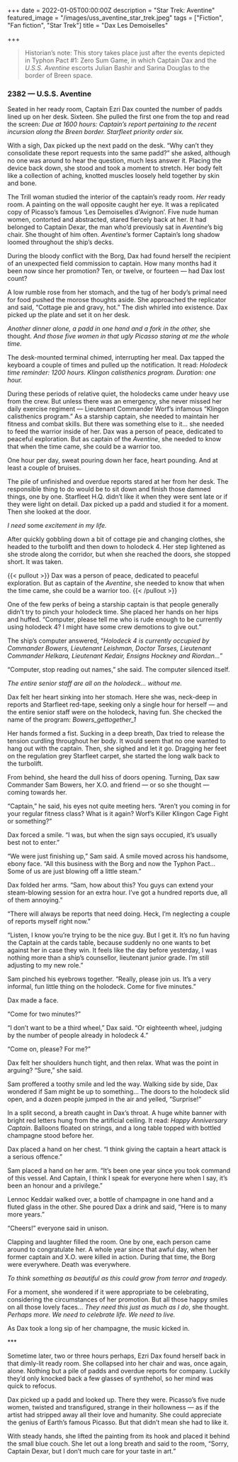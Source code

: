 +++
date = 2022-01-05T00:00:00Z
description = "Star Trek: Aventine"
featured_image = "/images/uss_aventine_star_trek.jpeg"
tags = ["Fiction", "Fan fiction", "Star Trek"]
title = "Dax Les Demoiselles"

+++
> Historian’s note: This story takes place just after the events depicted in Typhon Pact #1: Zero Sum Game, in which Captain Dax and the _U.S.S. Aventine_ escorts Julian Bashir and Sarina Douglas to the border of Breen space.

### 2382 — U.S.S. Aventine

<!--more-->

Seated in her ready room, Captain Ezri Dax counted the number of padds lined up on her desk. Sixteen. She pulled the first one from the top and read the screen: _Due at 1600 hours: Captain’s report pertaining to the recent incursion along the Breen border. Starfleet priority order six._

With a sigh, Dax picked up the next padd on the desk. “Why can’t they consolidate these report requests into the same padd?” she asked, although no one was around to hear the question, much less answer it. Placing the device back down, she stood and took a moment to stretch. Her body felt like a collection of aching, knotted muscles loosely held together by skin and bone.

The Trill woman studied the interior of the captain’s ready room. _Her_ ready room. A painting on the wall opposite caught her eye. It was a replicated copy of Picasso’s famous ‘Les Demoiselles d'Avignon’. Five nude human women, contorted and abstracted, stared fiercely back at her. It had belonged to Captain Dexar, the man who’d previously sat in _Aventine_’s big chair. She thought of him often. _Aventine_’s former Captain’s long shadow loomed throughout the ship’s decks.

During the bloody conflict with the Borg, Dax had found herself the recipient of an unexpected field commission to captain. How many months had it been now since her promotion? Ten, or twelve, or fourteen — had Dax lost count?

A low rumble rose from her stomach, and the tug of her body’s primal need for food pushed the morose thoughts aside. She approached the replicator and said, “Cottage pie and gravy, hot.” The dish whirled into existence. Dax picked up the plate and set it on her desk.

_Another dinner alone, a padd in one hand and a fork in the other,_ she thought. _And those five women in that ugly Picasso staring at me the whole time._

The desk-mounted terminal chimed, interrupting her meal. Dax tapped the keyboard a couple of times and pulled up the notification. It read: _Holodeck time reminder: 1200 hours. Klingon calisthenics program. Duration: one hour._

During these periods of relative quiet, the holodecks came under heavy use from the crew. But unless there was an emergency, she never missed her daily exercise regiment — Lieutenant Commander Worf’s infamous “Klingon calisthenics program.” As a starship captain, she needed to maintain her fitness and combat skills. But there was something else to it… she needed to feed the warrior inside of her. Dax was a person of peace, dedicated to peaceful exploration. But as captain of the _Aventine_, she needed to know that when the time came, she could be a warrior too.

One hour per day, sweat pouring down her face, heart pounding. And at least a couple of bruises.

The pile of unfinished and overdue reports stared at her from her desk. The responsible thing to do would be to sit down and finish those damned things, one by one. Starfleet H.Q. didn’t like it when they were sent late or if they were light on detail. Dax picked up a padd and studied it for a moment. Then she looked at the door.

_I need_ some _excitement in my life._

After quickly gobbling down a bit of cottage pie and changing clothes, she headed to the turbolift and then down to holodeck 4. Her step lightened as she strode along the corridor, but when she reached the doors, she stopped short. It was taken.

{{< pullout >}}
Dax was a person of peace, dedicated to peaceful exploration. But as captain of the _Aventine_, she needed to know that when the time came, she could be a warrior too.
{{< /pullout >}}

One of the few perks of being a starship captain is that people generally didn’t try to pinch your holodeck time. She placed her hands on her hips and huffed. “Computer, please tell me who is rude enough to be currently using holodeck 4? I might have some crew demotions to give out.”

The ship’s computer answered, “_Holodeck 4 is currently occupied by Commander Bowers, Lieutenant Leishman, Doctor Tarses, Lieutenant Commander Helkara, Lieutenant Kedair, Ensigns Hockney and Riordan…_”

“Computer, stop reading out names,” she said. The computer silenced itself.

_The entire senior staff are all on the holodeck… without me._

Dax felt her heart sinking into her stomach. Here she was, neck-deep in reports and Starfleet red-tape, seeking only a single hour for herself — and the entire senior staff were on the holodeck, having fun. She checked the name of the program: _Bowers_gettogether_1_

Her hands formed a fist. Sucking in a deep breath, Dax tried to release the tension curdling throughout her body. It would seem that no one wanted to hang out with the captain. Then, she sighed and let it go. Dragging her feet on the regulation grey Starfleet carpet, she started the long walk back to the turbolift.

From behind, she heard the dull hiss of doors opening. Turning, Dax saw Commander Sam Bowers, her X.O. and friend — or so she thought — coming towards her.

“Captain,” he said, his eyes not quite meeting hers. “Aren’t you coming in for your regular fitness class? What is it again? Worf’s Killer Klingon Cage Fight or something?”

Dax forced a smile. “I was, but when the sign says occupied, it’s usually best not to enter.”

“We were just finishing up,” Sam said. A smile moved across his handsome, ebony face. “All this business with the Borg and now the Typhon Pact… Some of us are just blowing off a little steam.”

Dax folded her arms. “Sam, how about this? You guys can extend your steam-blowing session for an extra hour. I’ve got a hundred reports due, all of them annoying.”

“There will always be reports that need doing. Heck, I’m neglecting a couple of reports myself right now.”

“Listen, I know you’re trying to be the nice guy. But I get it. It’s no fun having the Captain at the cards table, because suddenly no one wants to bet against her in case they win. It feels like the day before yesterday, I was nothing more than a ship’s counsellor, lieutenant junior grade. I’m still adjusting to my new role.”

Sam pinched his eyebrows together. “Really, please join us. It’s a very informal, fun little thing on the holodeck. Come for five minutes.”

Dax made a face.

“Come for two minutes?”

“I don’t want to be a third wheel,” Dax said. “Or eighteenth wheel, judging by the number of people already in holodeck 4.”

“Come on, please? For me?”

Dax felt her shoulders hunch tight, and then relax. What was the point in arguing? “Sure,” she said.

Sam proffered a toothy smile and led the way. Walking side by side, Dax wondered if Sam might be up to something… The doors to the holodeck slid open, and a dozen people jumped in the air and yelled, “Surprise!”

In a split second, a breath caught in Dax’s throat. A huge white banner with bright red letters hung from the artificial ceiling. It read: _Happy Anniversary Captain_. Balloons floated on strings, and a long table topped with bottled champagne stood before her.

Dax placed a hand on her chest. “I think giving the captain a heart attack is a serious offence.”

Sam placed a hand on her arm. “It’s been one year since you took command of this vessel. And Captain, I think I speak for everyone here when I say, it’s been an honour and a privilege.”

Lennoc Keddair walked over, a bottle of champagne in one hand and a fluted glass in the other. She poured Dax a drink and said, “Here is to many more years.”

“Cheers!” everyone said in unison.

Clapping and laughter filled the room. One by one, each person came around to congratulate her. A whole year since that awful day, when her former captain and X.O. were killed in action. During that time, the Borg were everywhere. Death was everywhere.

_To think something as beautiful as this could grow from terror and tragedy._

For a moment, she wondered if it were appropriate to be celebrating, considering the circumstances of her promotion. But all those happy smiles on all those lovely faces… _They need this just as much as I do_, she thought. _Perhaps more. We need to celebrate life. We need to live._

As Dax took a long sip of her champagne, the music kicked in.

\***

Sometime later, two or three hours perhaps, Ezri Dax found herself back in that dimly-lit ready room. She collapsed into her chair and was, once again, alone. Nothing but a pile of padds and overdue reports for company. Luckily they’d only knocked back a few glasses of synthehol, so her mind was quick to refocus.

Dax picked up a padd and looked up. There they were. Picasso’s five nude women, twisted and transfigured, strange in their hollowness — as if the artist had stripped away all their love and humanity. She could appreciate the genius of Earth’s famous Picasso. But that didn’t mean she had to like it.

With steady hands, she lifted the painting from its hook and placed it behind the small blue couch. She let out a long breath and said to the room, “Sorry, Captain Dexar, but I don’t much care for your taste in art.”